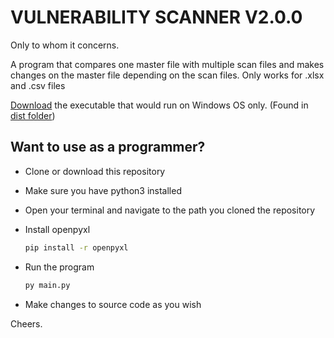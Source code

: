 # VULNERABILITY SCANNER V2.0.0

Only to whom it concerns.

A program that compares one master file with multiple scan files and makes changes on the master file depending on the scan files. Only works for .xlsx and .csv files

[Download](https://github.com/julius-ek-hub/excel-automation/raw/main/dist/vscanner.exe "Click to download executable") the executable that would run on Windows OS only. (Found in [dist folder](https://github.com/julius-ek-hub/excel-automation/tree/main/dist))

## Want to use as a programmer?
- Clone or download this repository
- Make sure you have python3 installed
- Open your terminal and navigate to the path you cloned the repository
- Install openpyxl

    ```cmd
    pip install -r openpyxl
    ```

- Run the program

    ```cmd
    py main.py
    ```
- Make changes to source code as you wish

Cheers.